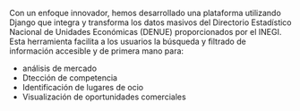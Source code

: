 Con un enfoque innovador, hemos desarrollado una plataforma utilizando Django que integra y transforma los datos masivos del Directorio Estadístico Nacional de Unidades Económicas (DENUE) proporcionados por el INEGI. 
Esta herramienta facilita a los usuarios la búsqueda y filtrado de información accesible y de primera mano para:
* análisis de mercado
* Dtección de competencia
* Identificación de lugares de ocio
* Visualización de oportunidades comerciales

